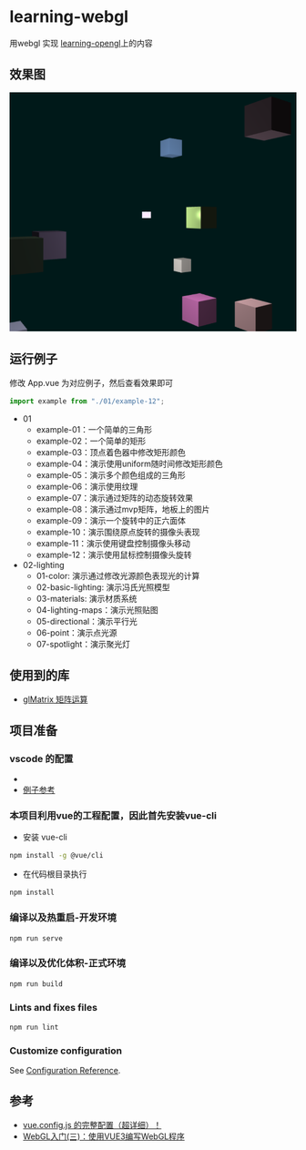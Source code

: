 # learning-webgl

用webgl 实现 [learning-opengl](https://learnopengl-cn.github.io)上的内容

## 效果图

![02-lighting/02-basic-lighting](./example.png)

## 运行例子

修改 App.vue 为对应例子，然后查看效果即可

```javascript
import example from "./01/example-12";
```

+ 01
  + example-01：一个简单的三角形
  + example-02：一个简单的矩形
  + example-03：顶点着色器中修改矩形颜色
  + example-04：演示使用uniform随时间修改矩形颜色
  + example-05：演示多个颜色组成的三角形
  + example-06：演示使用纹理
  + example-07：演示通过矩阵的动态旋转效果
  + example-08：演示通过mvp矩阵，地板上的图片
  + example-09：演示一个旋转中的正六面体
  + example-10：演示围绕原点旋转的摄像头表现
  + example-11：演示使用键盘控制摄像头移动
  + example-12：演示使用鼠标控制摄像头旋转
+ 02-lighting
  + 01-color: 演示通过修改光源颜色表现光的计算
  + 02-basic-lighting: 演示冯氏光照模型
  + 03-materials: 演示材质系统
  + 04-lighting-maps：演示光照贴图
  + 05-directional：演示平行光
  + 06-point：演示点光源
  + 07-spotlight：演示聚光灯

## 使用到的库

+ [glMatrix 矩阵运算](https://github.com/toji/gl-matrix)

## 项目准备

### vscode 的配置
+ 
+ [例子参考](https://juejin.cn/post/6992023855384494116)

### 本项目利用vue的工程配置，因此首先安装vue-cli

+ 安装 vue-cli

```bash
npm install -g @vue/cli
```

+ 在代码根目录执行

```bash
npm install
```

### 编译以及热重启-开发环境

```bash
npm run serve
```

### 编译以及优化体积-正式环境

```bash
npm run build
```

### Lints and fixes files

```bash
npm run lint
```

### Customize configuration

See [Configuration Reference](https://cli.vuejs.org/config/).

## 参考
+ [vue.config.js 的完整配置（超详细）！](https://juejin.cn/post/6886698055685373965)
+ [WebGL入门(三)：使用VUE3编写WebGL程序](https://juejin.cn/post/6992023855384494116)